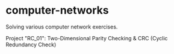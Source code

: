 # computer-networks
Solving various computer network exercises.

Project "RC_01": Two-Dimensional Parity Checking & CRC (Cyclic Redundancy Check)
